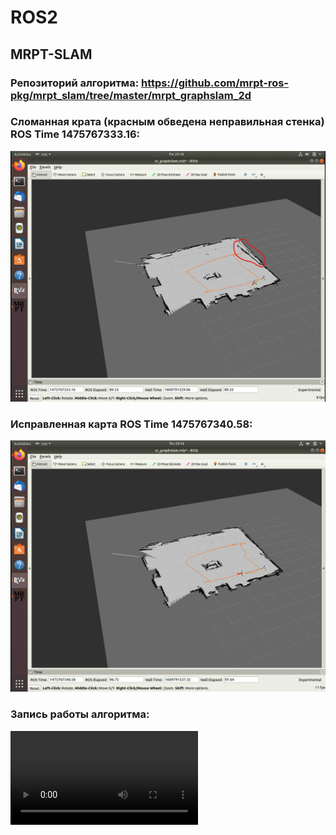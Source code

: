 # ROS2
## MRPT-SLAM
### Репозиторий алгоритма: https://github.com/mrpt-ros-pkg/mrpt_slam/tree/master/mrpt_graphslam_2d
### Сломанная крата (красным обведена неправильная стенка) ROS Time 1475767333.16:
![Screenshot](/wrongMap.png)
### Исправленная карта ROS Time 1475767340.58:
![Screenshot](/goodMap.png)
### Запись работы алгоритма:
![Record](/ROS2-record.webm)
